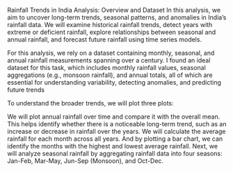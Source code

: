 Rainfall Trends in India Analysis: Overview and Dataset
In this analysis, we aim to uncover long-term trends, seasonal patterns, and anomalies in India’s rainfall data. We will examine historical rainfall trends, detect years with extreme or deficient rainfall, explore relationships between seasonal and annual rainfall, and forecast future rainfall using time series models.

For this analysis, we rely on a dataset containing monthly, seasonal, and annual rainfall measurements spanning over a century. I found an ideal dataset for this task, which includes monthly rainfall values, seasonal aggregations (e.g., monsoon rainfall), and annual totals, all of which are essential for understanding variability, detecting anomalies, and predicting future trends

To understand the broader trends, we will plot three plots:

We will plot annual rainfall over time and compare it with the overall mean. This helps identify whether there is a noticeable long-term trend, such as an increase or decrease in rainfall over the years.
We will calculate the average rainfall for each month across all years. And by plotting a bar chart, we can identify the months with the highest and lowest average rainfall.
Next, we will analyze seasonal rainfall by aggregating rainfall data into four seasons: Jan-Feb, Mar-May, Jun-Sep (Monsoon), and Oct-Dec.
